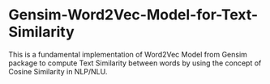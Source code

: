 # Gensim-Word2Vec-Model-for-Text-Similarity
This is a fundamental implementation of Word2Vec Model from Gensim package to compute Text Similarity between words by using the concept of Cosine Similarity in NLP/NLU.
